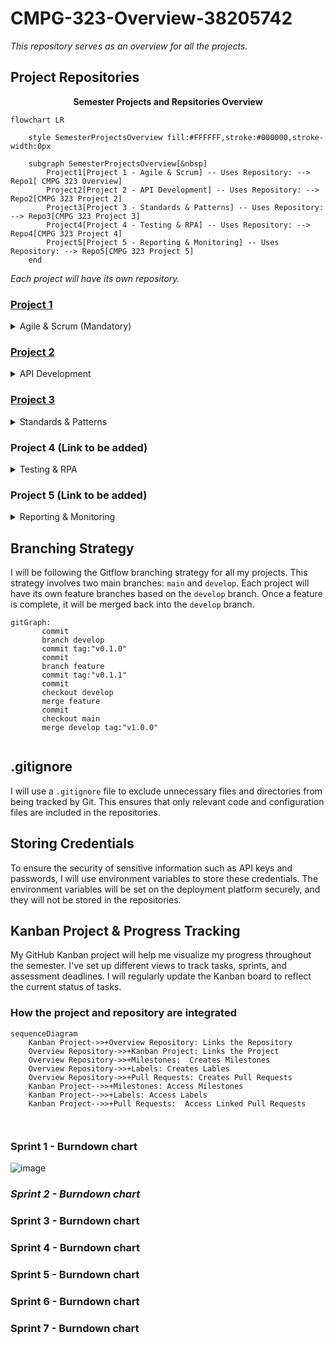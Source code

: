 # CMPG-323-Overview-38205742

_This repository serves as an overview for all the projects._

## Project Repositories

<p align="center">
  <strong>Semester Projects and Repsitories Overview</strong>
</p>

```mermaid
flowchart LR

    style SemesterProjectsOverview fill:#FFFFFF,stroke:#000000,stroke-width:0px

    subgraph SemesterProjectsOverview[&nbsp]
        Project1[Project 1 - Agile & Scrum] -- Uses Repository: --> Repo1[ CMPG 323 Overview]
        Project2[Project 2 - API Development] -- Uses Repository: --> Repo2[CMPG 323 Project 2]
        Project3[Project 3 - Standards & Patterns] -- Uses Repository: --> Repo3[CMPG 323 Project 3]
        Project4[Project 4 - Testing & RPA] -- Uses Repository: --> Repo4[CMPG 323 Project 4]
        Project5[Project 5 - Reporting & Monitoring] -- Uses Repository: --> Repo5[CMPG 323 Project 5]
    end
```
_Each project will have its own repository._

### [Project 1](https://github.com/Albert-Willemse/CMPG-323-Overview-38205742)
<details>
<summary>Agile & Scrum (Mandatory)</summary>
  
_Due Date: 10 August 2023_

Develop a project & repository, and use it throughout the semester. This project focuses on understanding Agile principles and Scrum methodology. 

Training in:

- Agile (Scrum)
- Source Control using GitHub.

</details>

### [Project 2](https://github.com/Albert-Willemse/CMPG-323-Project-2-38205742)
<details>
<summary>API Development</summary>
  
*Due Date: 31 August 2023*

Develop an API and host it on the Cloud. This project's value lies in using the API in the subsequent Reporting & Monitoring Project. 

Training in:

- Cloud Basics
- API Basics
- .NET Core

</details>
  
### [Project 3](https://github.com/Albert-Willemse/CMPG-323-Project-3-38205742)
<details>
<summary>Standards & Patterns</summary>
  
*Due Date: 21 September 2023*

Apply Design Pattern to an existing project and host the Web App on the Cloud. This project aims to teach me how to adapt existing code and apply design patterns effectively. 

Training in: 

- Design Patterns Basics
- Architecture Pattern Basics
- Coding Standards Basics
- .NET Core MVC Web Application.

</details>
  
### Project 4 (Link to be added)
<details>
<summary>Testing & RPA</summary>
  
*Due Date: 19 October 2023*

Use UiPath to enter data from an existing dataset into an existing web application to conduct user testing. This project will introduce me to various testing techniques and teach me how to use RPA. 

Training in: 

- Testing Basics
- RPA & Automation Basics
- UiPath

</details>
  
### Project 5 (Link to be added)
<details>
<summary>Reporting & Monitoring</summary>
  
*Due Date: 26 October 2023*

Visualize backend data using API endpoints created in Project 2. This project focuses on creating basic yet meaningful reports.

Training in:

- Data Visualization Basics
- Dashboarding Versus Reporting Versus Monitoring (with Basics)
- Power BI

</details>

## Branching Strategy

I will be following the Gitflow branching strategy for all my projects. This strategy involves two main branches: `main` and `develop`. Each project will have its own feature branches based on the `develop` branch. Once a feature is complete, it will be merged back into the `develop` branch.
```mermaid
gitGraph:
       commit
       branch develop
       commit tag:"v0.1.0"
       commit
       branch feature
       commit tag:"v0.1.1"
       commit
       checkout develop
       merge feature
       commit
       checkout main
       merge develop tag:"v1.0.0"
       
```

## .gitignore

I will use a `.gitignore` file to exclude unnecessary files and directories from being tracked by Git. This ensures that only relevant code and configuration files are included in the repositories.

## Storing Credentials

To ensure the security of sensitive information such as API keys and passwords, I will use environment variables to store these credentials. The environment variables will be set on the deployment platform securely, and they will not be stored in the repositories.

## Kanban Project & Progress Tracking

My GitHub Kanban project will help me visualize my progress throughout the semester. I've set up different views to track tasks, sprints, and assessment deadlines. I will regularly update the Kanban board to reflect the current status of tasks.

### How the project and repository are integrated

```mermaid
sequenceDiagram
    Kanban Project->>+Overview Repository: Links the Repository
    Overview Repository->>+Kanban Project: Links the Project
    Overview Repository->>+Milestones:  Creates Milestones
    Overview Repository->>+Labels: Creates Lables
    Overview Repository->>+Pull Requests: Creates Pull Requests
    Kanban Project-->>+Milestones: Access Milestones
    Kanban Project-->>+Labels: Access Labels
    Kanban Project-->>+Pull Requests:  Access Linked Pull Requests

  
```
### Sprint 1 - Burndown chart

![image](https://github.com/Albert-Willemse/CMPG-323-Overview-38205742/assets/112475881/f7ff067f-1109-4eff-8886-b3718dfd17c6)

### _Sprint 2 - Burndown chart_
### Sprint 3 - Burndown chart
### Sprint 4 - Burndown chart
### Sprint 5 - Burndown chart
### Sprint 6 - Burndown chart
### Sprint 7 - Burndown chart

